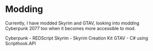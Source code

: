 # Modding
 
Currently, I have modded Skyrim and GTAV, looking into modding Cyberpunk 2077 too when it becomes more accessible to mod.

Cyberpunk - REDScript
Skyrim - Skyrim Creation Kit
GTAV - C# using Scripthook.API
